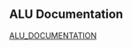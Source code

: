 ## ALU Documentation  
[ALU_DOCUMENTATION](https://docs.google.com/document/d/1eRIqml1bdHdC112SbidVQ13jH1yjdYfD/edit?usp=drive_link&ouid=117896493067262027907&rtpof=true&sd=true)
